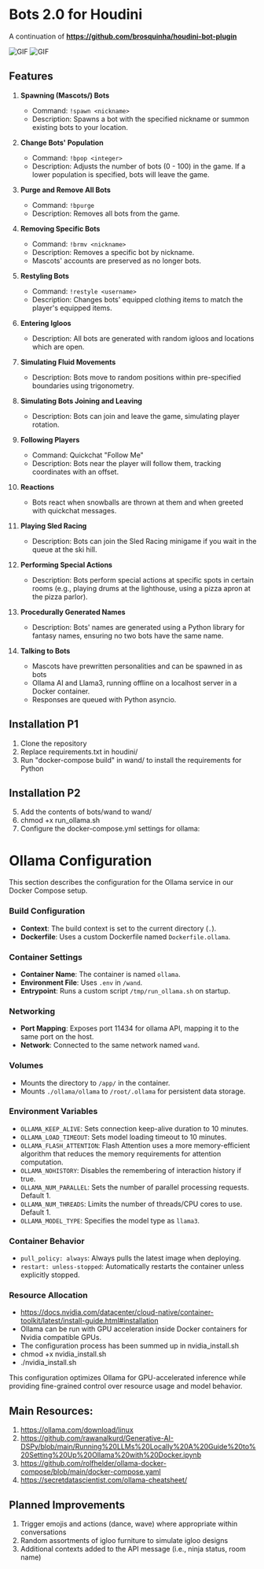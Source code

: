 # Bots 2.0 for Houdini

A continuation of **https://github.com/brosquinha/houdini-bot-plugin**

![GIF](https://github.com/Walinski/Bots-2.0/blob/main/Rockhopper.gif?raw=true)
![GIF](https://github.com/Walinski/Bots-2.0/blob/main/MigratorGreeting.gif?raw=true)
## Features

1. **Spawning (Mascots/) Bots**
   - Command: `!spawn <nickname>`
   - Description: Spawns a bot with the specified nickname or summon existing bots to your location.
    
2. **Change Bots' Population**
   - Command: `!bpop <integer>`
   - Description: Adjusts the number of bots (0 - 100) in the game. If a lower population is specified, bots will leave the game.

3. **Purge and Remove All Bots**
   - Command: `!bpurge`
   - Description: Removes all bots from the game.

4. **Removing Specific Bots**
   - Command: `!brmv <nickname>`
   - Description: Removes a specific bot by nickname.
   - Mascots' accounts are preserved as no longer bots.

5. **Restyling Bots**
   - Command: `!restyle <username>`
   - Description: Changes bots' equipped clothing items to match the player's equipped items.

6. **Entering Igloos**
   - Description: All bots are generated with random igloos and locations which are open.

7. **Simulating Fluid Movements**
   - Description: Bots move to random positions within pre-specified boundaries using trigonometry.

8. **Simulating Bots Joining and Leaving**
   - Description: Bots can join and leave the game, simulating player rotation.

9. **Following Players**
   - Command: Quickchat "Follow Me"
   - Description: Bots near the player will follow them, tracking coordinates with an offset.

10. **Reactions**
    - Bots react when snowballs are thrown at them and when greeted with quickchat messages.

12. **Playing Sled Racing**
    - Description: Bots can join the Sled Racing minigame if you wait in the queue at the ski hill.

13. **Performing Special Actions**
    - Description: Bots perform special actions at specific spots in certain rooms (e.g., playing drums at the lighthouse, using a pizza apron at the pizza parlor).

14. **Procedurally Generated Names**
    - Description: Bots' names are generated using a Python library for fantasy names, ensuring no two bots have the same name.
   
15. **Talking to Bots**
    - Mascots have prewritten personalities and can be spawned in as bots
    - Ollama AI and Llama3, running offline on a localhost server in a Docker container.
    - Responses are queued with Python asyncio.

## Installation P1

1. Clone the repository
2. Replace requirements.txt in houdini/
4. Run "docker-compose build" in wand/ to install the requirements for Python

## Installation P2

5. Add the contents of bots/wand to wand/
6. chmod +x run_ollama.sh
7. Configure the docker-compose.yml settings for ollama:

# Ollama Configuration

This section describes the configuration for the Ollama service in our Docker Compose setup.

### Build Configuration
- **Context**: The build context is set to the current directory (`.`).
- **Dockerfile**: Uses a custom Dockerfile named `Dockerfile.ollama`.

### Container Settings
- **Container Name**: The container is named `ollama`.
- **Environment File**: Uses `.env` in `/wand`.
- **Entrypoint**: Runs a custom script `/tmp/run_ollama.sh` on startup.

### Networking
- **Port Mapping**: Exposes port 11434 for ollama API, mapping it to the same port on the host. 
- **Network**: Connected to the same network named `wand`.

### Volumes
- Mounts the directory to `/app/` in the container.
- Mounts `./ollama/ollama` to `/root/.ollama` for persistent data storage.

### Environment Variables
- `OLLAMA_KEEP_ALIVE`: Sets connection keep-alive duration to 10 minutes.
- `OLLAMA_LOAD_TIMEOUT`: Sets model loading timeout to 10 minutes.
- `OLLAMA_FLASH_ATTENTION`: Flash Attention uses a more memory-efficient algorithm that reduces the memory requirements for attention computation.
- `OLLAMA_NOHISTORY`: Disables the remembering of interaction history if true.
- `OLLAMA_NUM_PARALLEL`: Sets the number of parallel processing requests. Default 1.
- `OLLAMA_NUM_THREADS`: Limits the number of threads/CPU cores to use. Default 1.
- `OLLAMA_MODEL_TYPE`: Specifies the model type as `llama3`.

### Container Behavior
- `pull_policy: always`: Always pulls the latest image when deploying.
- `restart: unless-stopped`: Automatically restarts the container unless explicitly stopped.

### Resource Allocation
- https://docs.nvidia.com/datacenter/cloud-native/container-toolkit/latest/install-guide.html#installation
- Ollama can be run with GPU acceleration inside Docker containers for Nvidia compatible GPUs.
- The configuration process has been summed up in nvidia_install.sh
- chmod +x nvidia_install.sh
- ./nvidia_install.sh

This configuration optimizes Ollama for GPU-accelerated inference while providing fine-grained control over resource usage and model behavior.

## Main Resources:
1. https://ollama.com/download/linux
2. https://github.com/rawanalkurd/Generative-AI-DSPy/blob/main/Running%20LLMs%20Locally%20A%20Guide%20to%20Setting%20Up%20Ollama%20with%20Docker.ipynb
3. https://github.com/rolfhelder/ollama-docker-compose/blob/main/docker-compose.yaml
4. https://secretdatascientist.com/ollama-cheatsheet/

## Planned Improvements
1. Trigger emojis and actions (dance, wave) where appropriate within conversations
2. Random assortments of igloo furniture to simulate igloo designs
3. Additional contexts added to the API message (i.e., ninja status, room name)

